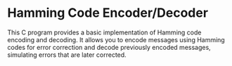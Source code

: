 # Hamming Code Encoder/Decoder

This C program provides a basic implementation of Hamming code encoding and decoding. It allows you to encode messages using Hamming codes for error correction and decode previously encoded messages, simulating errors that are later corrected.